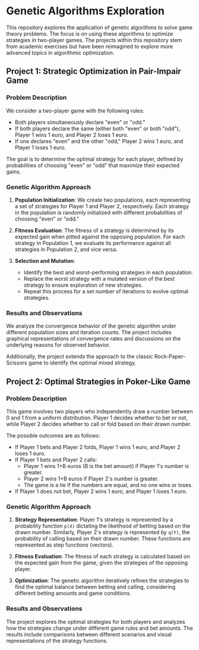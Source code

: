 # Genetic Algorithms Exploration

This repository explores the application of genetic algorithms to solve game theory problems. The focus is on using these algorithms to optimize strategies in two-player games. The projects within this repository stem from academic exercises but have been reimagined to explore more advanced topics in algorithmic optimization.

## Project 1: Strategic Optimization in Pair-Impair Game

### Problem Description

We consider a two-player game with the following rules:
- Both players simultaneously declare "even" or "odd."
- If both players declare the same (either both "even" or both "odd"), Player 1 wins 1 euro, and Player 2 loses 1 euro.
- If one declares "even" and the other "odd," Player 2 wins 1 euro, and Player 1 loses 1 euro.

The goal is to determine the optimal strategy for each player, defined by probabilities of choosing "even" or "odd" that maximize their expected gains.

### Genetic Algorithm Approach

1. **Population Initialization**: We create two populations, each representing a set of strategies for Player 1 and Player 2, respectively. Each strategy in the population is randomly initialized with different probabilities of choosing "even" or "odd."

2. **Fitness Evaluation**: The fitness of a strategy is determined by its expected gain when pitted against the opposing population. For each strategy in Population 1, we evaluate its performance against all strategies in Population 2, and vice versa.

3. **Selection and Mutation**:
   - Identify the best and worst-performing strategies in each population.
   - Replace the worst strategy with a mutated version of the best strategy to ensure exploration of new strategies.
   - Repeat this process for a set number of iterations to evolve optimal strategies.

### Results and Observations

We analyze the convergence behavior of the genetic algorithm under different population sizes and iteration counts. The project includes graphical representations of convergence rates and discussions on the underlying reasons for observed behavior.

Additionally, the project extends the approach to the classic Rock-Paper-Scissors game to identify the optimal mixed strategy.

## Project 2: Optimal Strategies in Poker-Like Game

### Problem Description

This game involves two players who independently draw a number between 0 and 1 from a uniform distribution. Player 1 decides whether to bet or not, while Player 2 decides whether to call or fold based on their drawn number.

The possible outcomes are as follows:
- If Player 1 bets and Player 2 folds, Player 1 wins 1 euro, and Player 2 loses 1 euro.
- If Player 1 bets and Player 2 calls:
  - Player 1 wins 1+B euros (B is the bet amount) if Player 1's number is greater.
  - Player 2 wins 1+B euros if Player 2's number is greater.
  - The game is a tie if the numbers are equal, and no one wins or loses.
- If Player 1 does not bet, Player 2 wins 1 euro, and Player 1 loses 1 euro.

### Genetic Algorithm Approach

1. **Strategy Representation**: Player 1's strategy is represented by a probability function `p(X)` dictating the likelihood of betting based on the drawn number. Similarly, Player 2's strategy is represented by `q(Y)`, the probability of calling based on their drawn number. These functions are represented as step functions (vectors).

2. **Fitness Evaluation**: The fitness of each strategy is calculated based on the expected gain from the game, given the strategies of the opposing player.

3. **Optimization**: The genetic algorithm iteratively refines the strategies to find the optimal balance between betting and calling, considering different betting amounts and game conditions.

### Results and Observations

The project explores the optimal strategies for both players and analyzes how the strategies change under different game rules and bet amounts. The results include comparisons between different scenarios and visual representations of the strategy functions.
